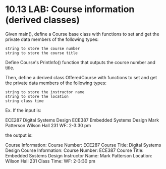 # 10.13 LAB: Course information (derived classes)

Given main(), define a Course base class with functions to set and get the private data members of the following types:

    string to store the course number
    string to store the course title

Define Course's PrintInfo() function that outputs the course number and title.

Then, define a derived class OfferedCourse with functions to set and get the private data members of the following types:

    string to store the instructor name
    string to store the location
    string class time

Ex. If the input is:

ECE287
Digital Systems Design
ECE387
Embedded Systems Design
Mark Patterson
Wilson Hall 231
WF: 2-3:30 pm

the output is:

Course Information:
   Course Number: ECE287
   Course Title: Digital Systems Design
Course Information:
   Course Number: ECE387
   Course Title: Embedded Systems Design
   Instructor Name: Mark Patterson
   Location: Wilson Hall 231
   Class Time: WF: 2-3:30 pm


